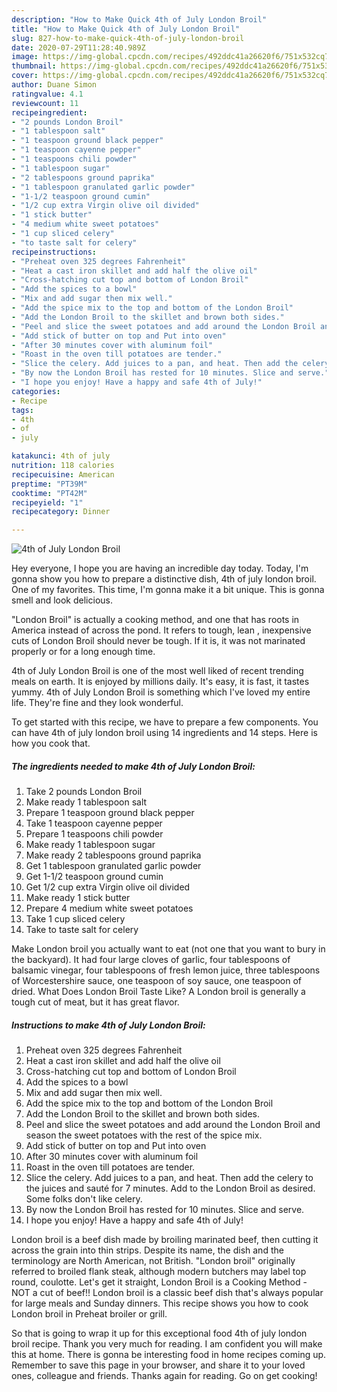 ```yaml
---
description: "How to Make Quick 4th of July London Broil"
title: "How to Make Quick 4th of July London Broil"
slug: 827-how-to-make-quick-4th-of-july-london-broil
date: 2020-07-29T11:28:40.989Z
image: https://img-global.cpcdn.com/recipes/492ddc41a26620f6/751x532cq70/4th-of-july-london-broil-recipe-main-photo.jpg
thumbnail: https://img-global.cpcdn.com/recipes/492ddc41a26620f6/751x532cq70/4th-of-july-london-broil-recipe-main-photo.jpg
cover: https://img-global.cpcdn.com/recipes/492ddc41a26620f6/751x532cq70/4th-of-july-london-broil-recipe-main-photo.jpg
author: Duane Simon
ratingvalue: 4.1
reviewcount: 11
recipeingredient:
- "2 pounds London Broil"
- "1 tablespoon salt"
- "1 teaspoon ground black pepper"
- "1 teaspoon cayenne pepper"
- "1 teaspoons chili powder"
- "1 tablespoon sugar"
- "2 tablespoons ground paprika"
- "1 tablespoon granulated garlic powder"
- "1-1/2 teaspoon ground cumin"
- "1/2 cup extra Virgin olive oil divided"
- "1 stick butter"
- "4 medium white sweet potatoes"
- "1 cup sliced celery"
- "to taste salt for celery"
recipeinstructions:
- "Preheat oven 325 degrees Fahrenheit"
- "Heat a cast iron skillet and add half the olive oil"
- "Cross-hatching cut top and bottom of London Broil"
- "Add the spices to a bowl"
- "Mix and add sugar then mix well."
- "Add the spice mix to the top and bottom of the London Broil"
- "Add the London Broil to the skillet and brown both sides."
- "Peel and slice the sweet potatoes and add around the London Broil and season the sweet potatoes with the rest of the spice mix."
- "Add stick of butter on top and Put into oven"
- "After 30 minutes cover with aluminum foil"
- "Roast in the oven till potatoes are tender."
- "Slice the celery. Add juices to a pan, and heat. Then add the celery to the juices and sauté for 7 minutes. Add to the London Broil as desired. Some folks don&#39;t like celery."
- "By now the London Broil has rested for 10 minutes. Slice and serve."
- "I hope you enjoy! Have a happy and safe 4th of July!"
categories:
- Recipe
tags:
- 4th
- of
- july

katakunci: 4th of july 
nutrition: 118 calories
recipecuisine: American
preptime: "PT39M"
cooktime: "PT42M"
recipeyield: "1"
recipecategory: Dinner

---
```



![4th of July London Broil](https://img-global.cpcdn.com/recipes/492ddc41a26620f6/751x532cq70/4th-of-july-london-broil-recipe-main-photo.jpg)

Hey everyone, I hope you are having an incredible day today. Today, I'm gonna show you how to prepare a distinctive dish, 4th of july london broil. One of my favorites. This time, I'm gonna make it a bit unique. This is gonna smell and look delicious.

&#34;London Broil&#34; is actually a cooking method, and one that has roots in America instead of across the pond. It refers to tough, lean , inexpensive cuts of London Broil should never be tough. If it is, it was not marinated properly or for a long enough time.

4th of July London Broil is one of the most well liked of recent trending meals on earth. It is enjoyed by millions daily. It's easy, it is fast, it tastes yummy. 4th of July London Broil is something which I've loved my entire life. They're fine and they look wonderful.


To get started with this recipe, we have to prepare a few components. You can have 4th of july london broil using 14 ingredients and 14 steps. Here is how you cook that.

<!--inarticleads1-->

##### The ingredients needed to make 4th of July London Broil:

1. Take 2 pounds London Broil
1. Make ready 1 tablespoon salt
1. Prepare 1 teaspoon ground black pepper
1. Take 1 teaspoon cayenne pepper
1. Prepare 1 teaspoons chili powder
1. Make ready 1 tablespoon sugar
1. Make ready 2 tablespoons ground paprika
1. Get 1 tablespoon granulated garlic powder
1. Get 1-1/2 teaspoon ground cumin
1. Get 1/2 cup extra Virgin olive oil divided
1. Make ready 1 stick butter
1. Prepare 4 medium white sweet potatoes
1. Take 1 cup sliced celery
1. Take to taste salt for celery


Make London broil you actually want to eat (not one that you want to bury in the backyard). It had four large cloves of garlic, four tablespoons of balsamic vinegar, four tablespoons of fresh lemon juice, three tablespoons of Worcestershire sauce, one teaspoon of soy sauce, one teaspoon of dried. What Does London Broil Taste Like? A London broil is generally a tough cut of meat, but it has great flavor. 

<!--inarticleads2-->

##### Instructions to make 4th of July London Broil:

1. Preheat oven 325 degrees Fahrenheit
1. Heat a cast iron skillet and add half the olive oil
1. Cross-hatching cut top and bottom of London Broil
1. Add the spices to a bowl
1. Mix and add sugar then mix well.
1. Add the spice mix to the top and bottom of the London Broil
1. Add the London Broil to the skillet and brown both sides.
1. Peel and slice the sweet potatoes and add around the London Broil and season the sweet potatoes with the rest of the spice mix.
1. Add stick of butter on top and Put into oven
1. After 30 minutes cover with aluminum foil
1. Roast in the oven till potatoes are tender.
1. Slice the celery. Add juices to a pan, and heat. Then add the celery to the juices and sauté for 7 minutes. Add to the London Broil as desired. Some folks don&#39;t like celery.
1. By now the London Broil has rested for 10 minutes. Slice and serve.
1. I hope you enjoy! Have a happy and safe 4th of July!


London broil is a beef dish made by broiling marinated beef, then cutting it across the grain into thin strips. Despite its name, the dish and the terminology are North American, not British. &#34;London broil&#34; originally referred to broiled flank steak, although modern butchers may label top round, coulotte. Let&#39;s get it straight, London Broil is a Cooking Method - NOT a cut of beef!! London broil is a classic beef dish that&#39;s always popular for large meals and Sunday dinners. This recipe shows you how to cook London broil in Preheat broiler or grill. 

So that is going to wrap it up for this exceptional food 4th of july london broil recipe. Thank you very much for reading. I am confident you will make this at home. There is gonna be interesting food in home recipes coming up. Remember to save this page in your browser, and share it to your loved ones, colleague and friends. Thanks again for reading. Go on get cooking!
